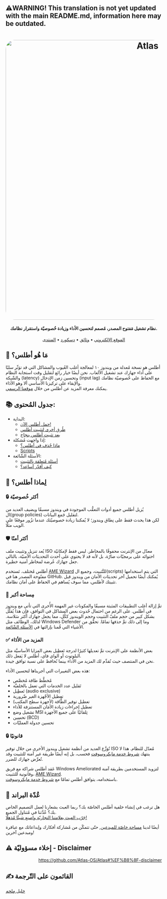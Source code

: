 ﻿## ⚠️WARNING! This translation is not yet updated with the main README.md, information here may be outdated.
<h1 align="center">
  <a href="http://atlasos.net"><img src="https://cdn.jsdelivr.net/gh/Atlas-OS/Atlas@main/img/banner.png" alt="Atlas" width="900" style="border-radius: 30px"></a>
</h1>

<h4 align="center">نظام تشغيل مَفتوح المصدر، مُصمم لتحسين الأداء وزيادة خُصوصيّة واستقرار نظامك.</h4>

<p align="center">
  <a href="https://atlasos.net">الموقع الإلكتروني</a>
  •
  <a href="https://docs.atlasos.net">وثائق</a>
  •
  <a href="https://discord.atlasos.net" target="_blank">دسكورد</a>
  •
  <a href="https://forum.atlasos.net">المنتدى</a>
</p>

## 🤔 **مَا هُو أطلس؟**

أطلس هو نسخة مُعدلة من ويندوز ١٠ لمعالجة أغلب العُيوب والمشاكل التي قد تؤثّر سلبًا على أداء جهازك عند تشغيل الألعاب. نحن أيضًا خيار رائع لتقليل وقت استجابة النظام والشّبكة (latency) وتحسين زمن الإدخال (input lag) مع الحفاظ على خُصوصيّة نظامك والإبقاء على تركيزنا الأساسي ألا وهو الأدَاء. <br /> يمكنك معرفة المزيد عن أطلس من خلال [موقعنا الرسمي](https://atlasos.net).

## 📚 **جدول المُحتوى:**

<ul>
<li>البداية:
<ul>
<li>
<a href="https://docs.atlasos.net/getting-started/installation">حمل أطلس الآن!</a>
</li>
<li>
<a href="https://docs.atlasos.net/getting-started/other-installation-methods/no-usb">طُرق أخرى لتثبيت أطلس</a>
</li>
<li>
<a href="https://docs.atlasos.net/getting-started/post-installation/drivers">بعد تثبيت أطلس بنجاح</a>
</li>
</ul>
</li>
<li>إذا واجهت مُشكلة:
<ul>
<li>
<a href="https://docs.atlasos.net/troubleshooting/removed-features">ماذا حُذف في أطلس؟</a>
</li>
<li>
<a href="https://docs.atlasos.net/troubleshooting/scripts">Scripts</a>
</li>
</ul>
</li>
<li>الأسئلة الشّائعة:
<ul>
<li>
<a href="https://docs.atlasos.net/FAQ/Installation">أسئلة مُتعلقة بالتثبيت</a>
</li>
<li>
<a href="https://docs.atlasos.net/FAQ/Contribute">كيف أقدّر أساعد؟</a>
</li>
</ul>
</li>
</ul>

## 👀 **لِماذا أطلس؟**

### 🔒 أكثر خُصوصيّة

يُزيل أطلس جميع أدوات التعقُّب الموجودة في ويندوز مسبقًا ويضيف العديد من ال(group policies) لتقليل جَمع البيانات. <br /> لكن هذا يحدث فقط على نِطاق ويندوز؛ لا يُمكننا زيادة خصوصيّتك عندما تزُور موقعًا على الويب مثلًا.

### 🛡️ أكثر أمنًا

يُعد تنزيل وتثبيت ملف ISO معدّل من الإنترنت محفوفًا بالمخاطر. ليس فقط لإمكانيّة احتوائه على برمجيّات ضارّة، بل لأنه قد لا يحتوي على أحدث التحديثات الأمنيّة، بالتالي جعل جهازك عُرضة لمخاطر أمنية خطيرة.

أطلس مُختلف. نَستخدم [AME Wizard](https://ameliorated.io) للتَّثبيت، وجميع ال(scripts) التي يتم استخدامها مفتُوحة المصدر هنا في GitHub. يُمكنك أيضًا تحميل آخر تحديثات الأمان من ويندوز قبل تثبيتك لأطلس، مما سوف يُساهم في الحفاظ على أمان نظامك.

### 🚀 مِساحة أكبر

تمَّ إزالة أغلب التطبيقات المثبتة مسبقًا والمكونات غير المهمة الأُخرى التي تأتي مع ويندوز في أطلس. على الرغم من احتمال حُدوث بعض المشاكل في التوافق، فإن هذا يُقلِّل بشكل كبير من حجم ملفّ التثبيت وحجم الويندوز ككُل، مما يجعل جهازك أكثر سَلاسة. لذلك، الوظائف مثل Windows Defender وما إلى ذلك تمَّ حذفها تمامًا. تحقَّق من الأشياء التي قُمنا بإزالتها في [الأسئلة الشّائعة](https://docs.atlasos.net/troubleshooting/removed-features).

### ✅ المزيد من الأدَاء

بعض الأنظمة على الإنترنت تمَّ تعديلها كثيرًا لدرجة تَعطِيل بعض المزايا الأساسيَّة مثل البلوتوث أو الواي فاي، أطلس لا يَفعل ذلك. <br /> نحن في المنتصف حيث نُقدِّم لك المزيد من الأداء بينما نُحافظ على نسبة توافق جيدة.

هذه بعض التغييرات التي أجريناها لتحسين الأداء:

<ul>
<li>مُخطَّط طاقة مُخصَّص</li>
<li>تَقليل عدد الخدمات التي تعمل بالخلفيَّة</li>
<li>تَعطِيل (audio exclusive)</li>
<li>تعطيل الأجْهزة الغير ضّرورية</li>
<li>تعطيل توفير الطَّاقة (لأجهزة سطح المكتب)</li>
<li>تعطيل إجراءات زيادة الأمَان المستنزفة للأداء</li>
<li>تشغيل وضع MSI تِلقائيًا على جميع الأجهزة</li>
<li>تحسِين (BCD)</li>
<li>تحسين جدولة العمليّات</li>
</ul>

### 🔒 قانونيًا

تُوَزَّع العديد من أنظمة تشغيل ويندوز الأخرى من خلال توفير ISO مُعدّل للنظام. هذا لا ينتهك [شروط خدمة مايكروسوفت](https://www.microsoft.com/en-us/Useterms/Retail/Windows/10/UseTerms_Retail_Windows_10_Arabic.htm) فحسب، بل إنه أيضًا طريقة غير آمنة للتثبيت وقد تُعرِّض جهازك للضرر.

عَقد أطلس شراكة مع فريق Windows Ameliorated لتزويد المستخدمين بطريقة آمنة وقانونية للتثبيت، [AME Wizard](https://ameliorated.io). <br /> باستخدامه، يتوافق أطلس تمامًا مع [شروط خدمة مايكروسوفت](https://www.microsoft.com/en-us/Useterms/Retail/Windows/10/UseTerms_Retail_Windows_10_Arabic.htm).

## 🎨 عُدّة البراند

هل ترغب في إنشاء خلفية أطلس الخاصّة بك؟ ربما العبث بشعارنا لعمل التصميم الخاص بك؟ عُدَّتنا في مُتناول الجميع. <br/> [جَرّب العبث بعلامتنا التجاريّة واصنع شيئًا مُذهلًا!](https://cdn.jsdelivr.net/gh/Atlas-OS/Atlas@main/img/brand-kit.zip)

أيضًا لدينا [مساحة خاصّة للمبدعين](https://forum.atlasos.net/t/art-showcase), حتّى تتمكّن من مُشاركة أفكارك وإبداعاتك مع عباقرة ومبدعين آخرين!

## ⚠️ إخلاء مسؤوليّة - Disclaimer

<div align='right'>

https://github.com/Atlas-OS/Atlas#%EF%B8%8F-disclaimer

</div>

## ✍️ القائمون على التّرجمة

[خليل مِلحم](https://github.com/pewpewded/)
